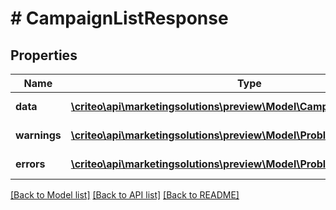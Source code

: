 # # CampaignListResponse

## Properties

Name | Type | Description | Notes
------------ | ------------- | ------------- | -------------
**data** | [**\criteo\api\marketingsolutions\preview\Model\CampaignReadResource[]**](CampaignReadResource.md) |  | [optional] [readonly]
**warnings** | [**\criteo\api\marketingsolutions\preview\Model\ProblemDetails[]**](ProblemDetails.md) |  | [optional] [readonly]
**errors** | [**\criteo\api\marketingsolutions\preview\Model\ProblemDetails[]**](ProblemDetails.md) |  | [optional] [readonly]

[[Back to Model list]](../../README.md#models) [[Back to API list]](../../README.md#endpoints) [[Back to README]](../../README.md)
